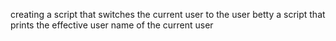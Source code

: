 creating a script that switches the current user to the user betty
a script that prints the effective user name of the current user
